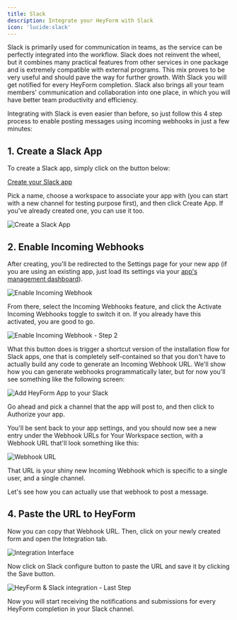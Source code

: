 ```yaml
---
title: Slack
description: Integrate your HeyForm with Slack
icon: 'lucide:slack'
---
```


Slack is primarily used for communication in teams, as the service can be perfectly integrated into the workflow. Slack does not reinvent the wheel, but it combines many practical features from other services in one package and is extremely compatible with external programs. This mix proves to be very useful and should pave the way for further growth. With Slack you will get notified for every HeyForm completion. Slack also brings all your team members' communication and collaboration into one place, in which you will have better team productivity and efficiency.

Integrating with Slack is even easier than before, so just follow this 4 step process to enable posting messages using incoming webhooks in just a few minutes:

## 1. Create a Slack App

To create a Slack app, simply click on the button below:

[Create your Slack app](https://api.slack.com/apps/new)

Pick a name, choose a workspace to associate your app with (you can start with a new channel for testing purpose first), and then click Create App. If you've already created one, you can use it too.

<img
  src="https://heyform.b-cdn.net/images/integrations/slack/slack-bot-create.png"
  alt="Create a Slack App"
/>

## 2. Enable Incoming Webhooks

After creating, you'll be redirected to the Settings page for your new app (if you are using an existing app, just load its settings via your [app's management dashboard](https://api.slack.com/apps)).

<img
  src="https://heyform.b-cdn.net/images/integrations/slack/enable-incoming-webhook.png"
  alt="Enable Incoming Webhook"
/>

From there, select the Incoming Webhooks feature, and click the Activate Incoming Webhooks toggle to switch it on. If you already have this activated, you are good to go.

<img
  src="/images/integrations/slack/enable-incoming-webhook-2.png"
  alt="Enable Incoming Webhook - Step 2"
/>

What this button does is trigger a shortcut version of the installation flow for Slack apps, one that is completely self-contained so that you don't have to actually build any code to generate an Incoming Webhook URL. We'll show how you can generate webhooks programmatically later, but for now you'll see something like the following screen:

<img
  src="https://heyform.b-cdn.net/images/integrations/slack/Add-HeyForm-to-Slack.png"
  alt="Add HeyForm App to your Slack"
/>

Go ahead and pick a channel that the app will post to, and then click to Authorize your app.

You'll be sent back to your app settings, and you should now see a new entry under the Webhook URLs for Your Workspace section, with a Webhook URL that'll look something like this:

<img
  src="https://heyform.b-cdn.net/images/integrations/slack/webhook-url.png"
  alt="Webhook URL"
/>

That URL is your shiny new Incoming Webhook which is specific to a single user, and a single channel.

Let's see how you can actually use that webhook to post a message.

## 4. Paste the URL to HeyForm

Now you can copy that Webhook URL. Then, click on your newly created form and open the Integration tab.

<img
  src="https://heyform.b-cdn.net/images/integrations/integration-list.png"
  alt="Integration Interface"
/>

Now click on Slack configure button to paste the URL and save it by clicking the Save button.

<img
  src="https://heyform.b-cdn.net/images/integrations/slack/heyform-slack-last-step.png"
  alt="HeyForm & Slack integration - Last Step"
/>

Now you will start receiving the notifications and submissions for every HeyForm completion in your Slack channel.

